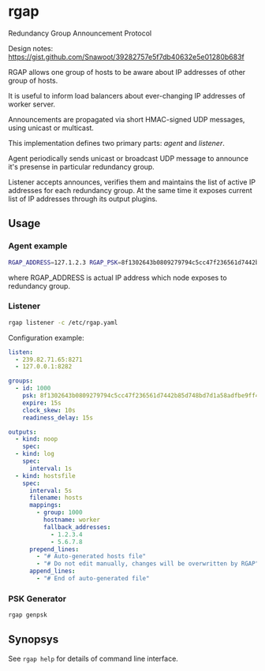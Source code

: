 rgap
====

Redundancy Group Announcement Protocol

Design notes: https://gist.github.com/Snawoot/39282757e5f7db40632e5e01280b683f

RGAP allows one group of hosts to be aware about IP addresses of other group of hosts.

It is useful to inform load balancers about ever-changing IP addresses of worker server.

Announcements are propagated via short HMAC-signed UDP messages, using unicast or multicast.

This implementation defines two primary parts: *agent* and *listener*.

Agent periodically sends unicast or broadcast UDP message to announce it's presense in particular redundancy group.

Listener accepts announces, verifies them and maintains the list of active IP addresses for each redundancy group. At the same time it exposes current list of IP addresses through its output plugins.

## Usage

### Agent example

```sh
RGAP_ADDRESS=127.1.2.3 RGAP_PSK=8f1302643b0809279794c5cc47f236561d7442b85d748bd7d1a58adfbe9ff431 rgap agent -g 1000 -i 5s
```

where RGAP\_ADDRESS is actual IP address which node exposes to redundancy group.

### Listener

```sh
rgap listener -c /etc/rgap.yaml
```

Configuration example:

```yaml
listen:
  - 239.82.71.65:8271
  - 127.0.0.1:8282

groups:
  - id: 1000
    psk: 8f1302643b0809279794c5cc47f236561d7442b85d748bd7d1a58adfbe9ff431
    expire: 15s
    clock_skew: 10s
    readiness_delay: 15s

outputs:
  - kind: noop
    spec:
  - kind: log
    spec:
      interval: 1s
  - kind: hostsfile
    spec:
      interval: 5s
      filename: hosts
      mappings:
        - group: 1000
          hostname: worker
          fallback_addresses:
            - 1.2.3.4
            - 5.6.7.8
      prepend_lines:
        - "# Auto-generated hosts file"
        - "# Do not edit manually, changes will be overwritten by RGAP"
      append_lines:
        - "# End of auto-generated file"
```

### PSK Generator

```sh
rgap genpsk
```

## Synopsys

See `rgap help` for details of command line interface.
